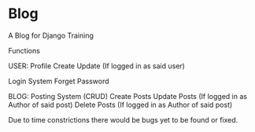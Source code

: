 # Blog
A Blog for Django Training

Functions

USER:
Profile
  Create 
  Update (If logged in as said user)
 
Login System
  Forget Password

BLOG:
Posting System (CRUD)
  Create Posts
  Update Posts (If logged in as Author of said post)
  Delete Posts (If logged in as Author of said post)
  
Due to time constrictions there would be bugs yet to be found or fixed.
